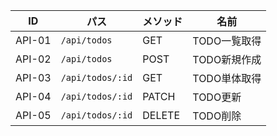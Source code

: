 | ID     | パス             | メソッド | 名前         |
| ------ | ---------------- | -------- | ------------ |
| API-01 | `/api/todos`     | GET      | TODO一覧取得 |
| API-02 | `/api/todos`     | POST     | TODO新規作成 |
| API-03 | `/api/todos/:id` | GET      | TODO単体取得 |
| API-04 | `/api/todos/:id` | PATCH    | TODO更新     |
| API-05 | `/api/todos/:id` | DELETE   | TODO削除     |
